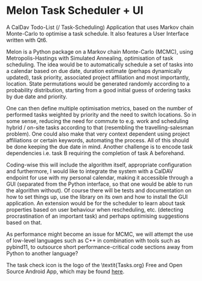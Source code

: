 # Melon Task Scheduler + UI

A CalDav Todo-List (/ Task-Scheduling) Application that uses Markov chain Monte-Carlo to optimise a task schedule.
It also features a User Interface written with Qt6.

Melon is a Python package on a Markov chain Monte-Carlo (MCMC), using Metropolis-Hastings with Simulated Annealing, optimisation of task scheduling.
The idea would be to automatically schedule a set of tasks into a calendar based on due date, duration estimate (perhaps dynamically updated), task priority, associated project affiliation and most importantly, location.
State permutations would be generated randomly according to a probability distribution, starting from a good initial guess of ordering tasks by due date and priority.

One can then define multiple optimisation metrics, based on the number of performed tasks weighted by priority and the need to switch locations.
So in some sense, reducing the need for commute to e.g. work and scheduling hybrid / on-site tasks according to that (resembling the travelling-salesman problem).
One could also make that very context dependent using project affiliations or certain keywords, automating the process.
All of this should be done keeping the due date in mind.
Another challenge is to encode task dependencies i.e. task B requiring the completion of task A beforehand.

Coding-wise this will include the algorithm itself, appropriate configuration and furthermore, I would like to integrate the system with a CalDAV endpoint for use with my personal calendar, making it accessible through a GUI (separated from the Python interface, so that one would be able to run the algorithm without).
Of course there will be tests and documentation on how to set things up, use the library on its own and how to install the GUI application.
An extension would be for the scheduler to learn about task properties based on user behaviour when rescheduling, etc. (detecting procrastination of an important task) and perhaps optimising suggestions based on that.

As performance might become an issue for MCMC, we will attempt the use of low-level languages such as C++ in combination with tools such as pybind11, to outsource short performance-critical code sections away from Python to another language?

The task check icon is the logo of the \textit{Tasks.org} Free and Open Source Android App, which may be found [here](https://github.com/tasks/tasks/tree/main/graphics).
